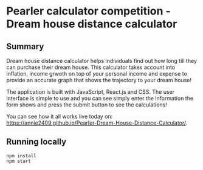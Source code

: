 # Pearler calculator competition - Dream house distance calculator

## Summary

Dream house distance calculator helps individuals find out how long till they can purchase their dream house. This calculator takes account into inflation, income grwoth on top of your personal income and expense to provide an accurate graph that shows the trajectory to your dream house!

The application is built with JavaScript, React.js and CSS. The user interface is simple to use and you can see simply enter the information the form shows and press the submit button to see the calculations!

You can see how it all works live today on: https://annie2409.github.io/Pearler-Dream-House-Distance-Calculator/.

## Running locally

```
npm install
npm start
```
